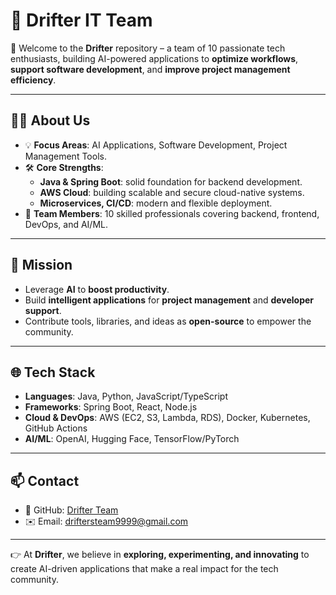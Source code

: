 # 🚀 Drifter IT Team  

👋 Welcome to the **Drifter** repository – a team of 10 passionate tech enthusiasts, building AI-powered applications to **optimize workflows**, **support software development**, and **improve project management efficiency**.  

---

## 🧑‍💻 About Us  
- 💡 **Focus Areas**: AI Applications, Software Development, Project Management Tools.  
- 🛠️ **Core Strengths**:  
  - **Java & Spring Boot**: solid foundation for backend development.  
  - **AWS Cloud**: building scalable and secure cloud-native systems.  
  - **Microservices, CI/CD**: modern and flexible deployment.  
- 🤝 **Team Members**: 10 skilled professionals covering backend, frontend, DevOps, and AI/ML.  

---

## 🎯 Mission  
- Leverage **AI** to **boost productivity**.  
- Build **intelligent applications** for **project management** and **developer support**.  
- Contribute tools, libraries, and ideas as **open-source** to empower the community.  

---

## 🌐 Tech Stack  
- **Languages**: Java, Python, JavaScript/TypeScript  
- **Frameworks**: Spring Boot, React, Node.js  
- **Cloud & DevOps**: AWS (EC2, S3, Lambda, RDS), Docker, Kubernetes, GitHub Actions  
- **AI/ML**: OpenAI, Hugging Face, TensorFlow/PyTorch  

---

## 📫 Contact  
- 💼 GitHub: [Drifter Team](https://github.com/Drifter)  
- ✉️ Email: driftersteam9999@gmail.com

---

👉 At **Drifter**, we believe in **exploring, experimenting, and innovating** to create AI-driven applications that make a real impact for the tech community.  
